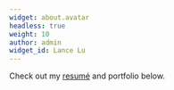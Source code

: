 ```yaml
---
widget: about.avatar
headless: true
weight: 10
author: admin
widget_id: Lance Lu
---
```

Check out my [resumé](/about/) and portfolio below.